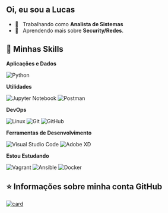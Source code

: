 ## Oi, eu sou a Lucas


- 💼 &nbsp; Trabalhando como **Analista de Sistemas**
- 🌱 &nbsp; Aprendendo mais sobre **Security/Redes**.

## 🚀 Minhas Skills

**Aplicações e Dados**

  ![Python](https://img.shields.io/badge/-Python-333333?style=flat&logo=python)


**Utilidades**

  ![Jupyter Notebook](https://img.shields.io/badge/-jupyter%20Notebook-333333?style=flat&logo=jupyter)
  ![Postman](https://img.shields.io/badge/-Postman-333333?style=flat&logo=postman)

**DevOps**

  ![Linux](https://img.shields.io/badge/-Linux-333333?style=flat&logo=linux)
  ![Git](https://img.shields.io/badge/-Git-333333?style=flat&logo=git)
  ![GitHub](https://img.shields.io/badge/-GitHub-333333?style=flat&logo=github)


**Ferramentas de Desenvolvimento**
  
  ![Visual Studio Code](https://img.shields.io/badge/-Visual%20Studio%20Code-333333?style=flat&logo=visual-studio-code&logoColor=007ACC)
  ![Adobe XD](https://img.shields.io/badge/-Adobe%20XD-333333?style=flat&logo=adobe-xd&logoColor=ff197c)
 
**Estou Estudando**

  ![Vagrant](https://img.shields.io/badge/-Vagrant-333333?style=flat&logo=vagrant&logoColor=117AF7)
  ![Ansible](https://img.shields.io/badge/-Ansible-333333?style=flat&logo=ansible)
  ![Docker](https://img.shields.io/badge/-Docker-333333?style=flat&logo=docker&logoColor=117AF7)
  
  
## ⭐ Informações sobre minha conta GitHub

[![card](https://github-readme-stats.vercel.app/api?username=layzan&theme=dark)](https://github.com/layzan/)


